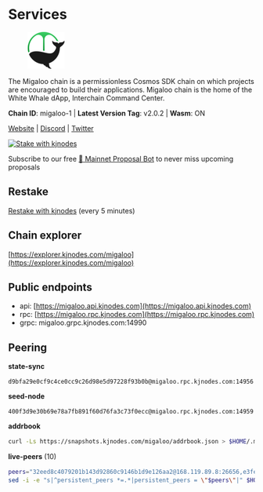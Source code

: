 # Services

<figure><img src="https://raw.githubusercontent.com/kj89/cosmos-images/main/logos/migaloo.png" alt=""><figcaption></figcaption></figure>

The Migaloo chain is a permissionless Cosmos SDK chain on which  projects are encouraged to build their applications. Migaloo chain  is the home of the White Whale dApp, Interchain Command Center.

**Chain ID**: migaloo-1 | **Latest Version Tag**: v2.0.2 | **Wasm**: ON

[Website](https://whitewhale.money) | [Discord](https://discord.gg/AyvcgD4jy3) | [Twitter](https://twitter.com/WhiteWhaleDefi)

[![Stake with kjnodes](https://i.ibb.co/cr44Q8j/button-stake-with-kjnodes.png)](https://restake.app/migaloo/migaloovaloper1jxtgnfw3tatfh90ju9j76dfrt3yea0zw2vnr8v)

Subscribe to our free [🤖 Mainnet Proposal Bot](https://t.me/kjnodes_proposal_bot) to never miss upcoming proposals

## Restake

[Restake with kjnodes](https://restake.app/migaloo/migaloovaloper1jxtgnfw3tatfh90ju9j76dfrt3yea0zw2vnr8v) (every 5 minutes)
## Chain explorer
[https://explorer.kjnodes.com/migaloo](https://explorer.kjnodes.com/migaloo)

## Public endpoints

* api: [https://migaloo.api.kjnodes.com](https://migaloo.api.kjnodes.com)
* rpc: [https://migaloo.rpc.kjnodes.com](https://migaloo.rpc.kjnodes.com)
* grpc: migaloo.grpc.kjnodes.com:14990

## Peering

**state-sync**

```text
d9bfa29e0cf9c4ce0cc9c26d98e5d97228f93b0b@migaloo.rpc.kjnodes.com:14956
```

**seed-node**

```text
400f3d9e30b69e78a7fb891f60d76fa3c73f0ecc@migaloo.rpc.kjnodes.com:14959
```

**addrbook**
```bash
curl -Ls https://snapshots.kjnodes.com/migaloo/addrbook.json > $HOME/.migalood/config/addrbook.json
```

**live-peers** (10)
```bash
peers="32eed8c4079201b143d92860c9146b1d9e126aa2@168.119.89.8:26656,e3fee82bd16509145c45b3dc0b8f4db25315078e@212.227.13.120:26656,78f0f5aa89b7ed92a5728dd3f67f646d8dda5213@198.244.228.162:55736,5fcfd1d5884ab4c5e2fa40321ad32400741636f6@38.146.3.131:20756,2051b0770ad5f02f939bd4b057b8e26f1e87e7b0@84.244.95.249:26656,cf75b4e7c27d950181964e99bab6c7aaf330a312@85.214.64.99:26956,aba0c3f98fb5bef1a0d991b8e2b8bba24f9908b6@65.108.111.236:55736,175ca82ab5b282549d68d79ff2c3703d26bcacef@141.94.109.71:20757,80be85c4980deccaa2fbd710029f0eb660dadf9a@51.81.16.186:26656,2fd235d3f0a1a84abd197dcfdaf04fdabc092db8@168.119.62.80:26656"
sed -i -e "s|^persistent_peers *=.*|persistent_peers = \"$peers\"|" $HOME/.migalood/config/config.toml
```
